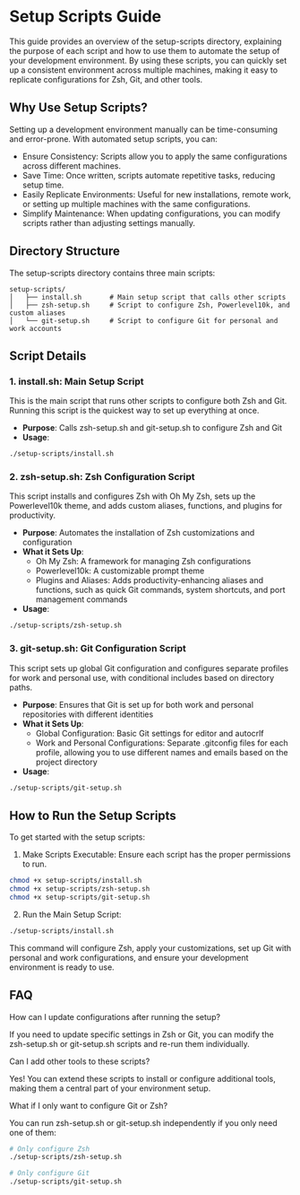 # Setup Scripts Guide

This guide provides an overview of the setup-scripts directory, explaining the purpose of each script and how to use them to automate the setup of your development environment. By using these scripts, you can quickly set up a consistent environment across multiple machines, making it easy to replicate configurations for Zsh, Git, and other tools.

## Why Use Setup Scripts?

Setting up a development environment manually can be time-consuming and error-prone. With automated setup scripts, you can:
* Ensure Consistency: Scripts allow you to apply the same configurations across different machines.
* Save Time: Once written, scripts automate repetitive tasks, reducing setup time.
* Easily Replicate Environments: Useful for new installations, remote work, or setting up multiple machines with the same configurations.
* Simplify Maintenance: When updating configurations, you can modify scripts rather than adjusting settings manually.

## Directory Structure

The setup-scripts directory contains three main scripts:
```
setup-scripts/
│   ├── install.sh       # Main setup script that calls other scripts
│   ├── zsh-setup.sh     # Script to configure Zsh, Powerlevel10k, and custom aliases
│   └── git-setup.sh     # Script to configure Git for personal and work accounts
```
## Script Details

### 1. install.sh: Main Setup Script

This is the main script that runs other scripts to configure both Zsh and Git. Running this script is the quickest way to set up everything at once.

- **Purpose**: Calls zsh-setup.sh and git-setup.sh to configure Zsh and Git
- **Usage**:
```bash
./setup-scripts/install.sh
```

### 2. zsh-setup.sh: Zsh Configuration Script

This script installs and configures Zsh with Oh My Zsh, sets up the Powerlevel10k theme, and adds custom aliases, functions, and plugins for productivity.

- **Purpose**: Automates the installation of Zsh customizations and configuration
- **What it Sets Up**:
  - Oh My Zsh: A framework for managing Zsh configurations
  - Powerlevel10k: A customizable prompt theme
  - Plugins and Aliases: Adds productivity-enhancing aliases and functions, such as quick Git commands, system shortcuts, and port management commands
- **Usage**:
```bash
./setup-scripts/zsh-setup.sh
```

### 3. git-setup.sh: Git Configuration Script

This script sets up global Git configuration and configures separate profiles for work and personal use, with conditional includes based on directory paths.

- **Purpose**: Ensures that Git is set up for both work and personal repositories with different identities
- **What it Sets Up**:
  - Global Configuration: Basic Git settings for editor and autocrlf
  - Work and Personal Configurations: Separate .gitconfig files for each profile, allowing you to use different names and emails based on the project directory
- **Usage**:
```bash
./setup-scripts/git-setup.sh
```

## How to Run the Setup Scripts

To get started with the setup scripts:

1. Make Scripts Executable: Ensure each script has the proper permissions to run.
```bash
chmod +x setup-scripts/install.sh
chmod +x setup-scripts/zsh-setup.sh
chmod +x setup-scripts/git-setup.sh
```

2. Run the Main Setup Script:
```bash
./setup-scripts/install.sh
```

This command will configure Zsh, apply your customizations, set up Git with personal and work configurations, and ensure your development environment is ready to use.

## FAQ

How can I update configurations after running the setup?

If you need to update specific settings in Zsh or Git, you can modify the zsh-setup.sh or git-setup.sh scripts and re-run them individually.

Can I add other tools to these scripts?

Yes! You can extend these scripts to install or configure additional tools, making them a central part of your environment setup.

What if I only want to configure Git or Zsh?

You can run zsh-setup.sh or git-setup.sh independently if you only need one of them:

```bash
# Only configure Zsh
./setup-scripts/zsh-setup.sh
```

```bash
# Only configure Git
./setup-scripts/git-setup.sh
```



